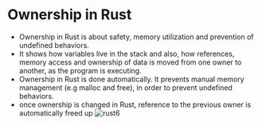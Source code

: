 # Ownership in Rust
* Ownership in Rust is about safety, memory utilization and prevention of undefined 
behaviors.
* It shows how variables live in the stack and also, how references, memory access and
ownership of data is moved from one owner to another, as the program is 
executing.
* Ownership in Rust is done automatically. It prevents manual memory management (e.g malloc and free), in order to prevent undefined behaviors.
* once ownership is changed in Rust, reference to the previous owner is automatically 
freed up
![rust6](https://github.com/Emmyy882/Rustlang/assets/110739304/9ce79d24-6eed-4726-bd50-709c97f689ec)
